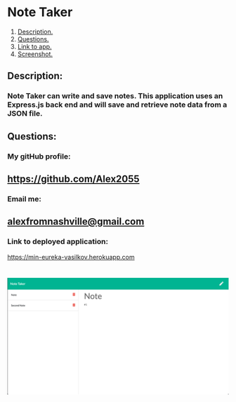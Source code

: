 # Note Taker
1. [ Description. ](#desc)
2. [ Questions.](#ques)
3. [ Link to app.](#link)
4. [ Screenshot.](#scrsh)
<a name="desc"></a>
## Description:
### Note Taker can write and save notes. This application  uses an Express.js back end and will save and retrieve note data from a JSON file.
<a name="ques"></a>
## Questions:
### My gitHub profile:
## https://github.com/Alex2055
### Email me:
## alexfromnashville@gmail.com
<a name="link"></a>
### Link to deployed application:
https://min-eureka-vasilkov.herokuapp.com
<a name="scrsh"></a>
 #
 ![web page screenshot](public/assets/SS.png)


    
